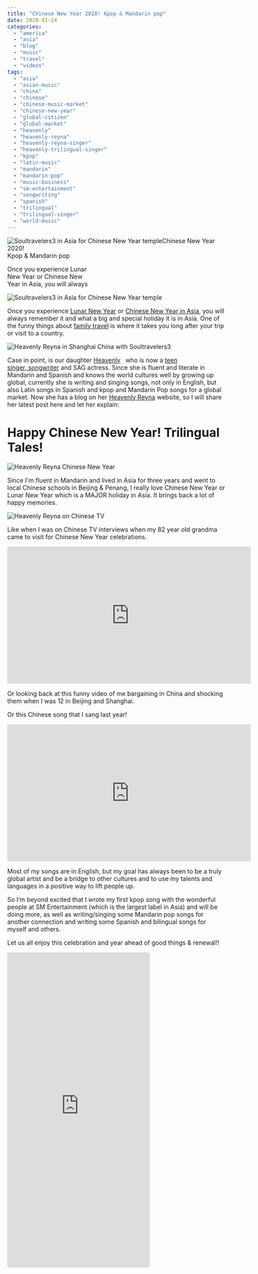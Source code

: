 ```yaml
---
title: "Chinese New Year 2020! Kpop & Mandarin pop"
date: 2020-01-24
categories: 
  - "america"
  - "asia"
  - "blog"
  - "music"
  - "travel"
  - "videos"
tags: 
  - "asia"
  - "asian-music"
  - "china"
  - "chinese"
  - "chinese-music-market"
  - "chinese-new-year"
  - "global-citizen"
  - "global-market"
  - "heavenly"
  - "heavenly-reyna"
  - "heavenly-reyna-singer"
  - "heavenly-trilingual-singer"
  - "kpop"
  - "latin-music"
  - "mandarin"
  - "mandarin-pop"
  - "music-business"
  - "sm-entertainment"
  - "songwriting"
  - "spanish"
  - "trilingual"
  - "trilingual-singer"
  - "world-music"
---
```


![Soultravelers3 in Asia for Chinese New Year temple ](https://pub-ac94b3f306b24c0dba4238943c97f2e1.r2.dev/6a00e5502a950788330240a4df866a200d.jpg)Chinese New Year 2020!  
Kpop & Mandarin pop

Once you experience Lunar  
New Year or Chinese New  
Year in Asia, you will always

<!--more-->  
![Soultravelers3 in Asia for Chinese New Year temple ](https://pub-ac94b3f306b24c0dba4238943c97f2e1.r2.dev/6a00e5502a950788330240a4df8671200d.jpg)  
  
Once you experience [Lunar New Year](https://pub-ac94b3f306b24c0dba4238943c97f2e1.r2.dev/2019/02/exploring-china-town-los-angeles-chinese-new-year-.html "Lunar New Year celebrations & travel") or [Chinese New Year in Asia,](https://pub-ac94b3f306b24c0dba4238943c97f2e1.r2.dev/2013/02/chinese-new-year-in-asia.html "Chinese New Year in Asia ") you will always remember it and what a big and special holiday it is in Asia. One of the funny things about [family travel](https://pub-ac94b3f306b24c0dba4238943c97f2e1.r2.dev/2010/04/around-the-world-family-travel-soultravelers3-digital-nomad-global-international-family-travel.html "round the world family travel ") is where it takes you long after your trip or visit to a country.   
  
![Heavenly Reyna in Shanghai  China with Soultravelers3](https://pub-ac94b3f306b24c0dba4238943c97f2e1.r2.dev/6a00e5502a950788330240a4df8c90200d-300x215-1.jpg)

Case in point, is our daughter [Heavenly](https://www.linkedin.com/in/heavenlyreyna/ "Heavenly Reyna - singer, songwriter, actress")   who is now a [teen singer, songwriter](https://open.spotify.com/artist/0ILz0xaqEGwJhjvZsgr48G "Heavenly teen singer and songwriter") and SAG actress. Since she is fluent and literate in Mandarin and Spanish and knows the world cultures well by growing up global, currently she is writing and singing songs, not only in English, but also Latin songs in Spanish and kpop and Mandarin Pop songs for a global market. Now she has a blog on her [Heavenly Reyna](https://www.heavenlyreyna.com "Heavenly Reyna ") website, so I will share her latest post here and let her explain:  
  
  
  

# Happy Chinese New Year! Trilingual Tales!

![Heavenly Reyna Chinese New Year](https://pub-ac94b3f306b24c0dba4238943c97f2e1.r2.dev/6a00e5502a950788330240a4b66476200c.jpg)

Since I'm fluent in Mandarin and lived in Asia for three years and went to local Chinese schools in Beijing & Penang, I really love Chinese New Year or Lunar New Year which is a MAJOR holiday in Asia. It brings back a lot of happy memories.

![Heavenly Reyna on Chinese TV](https://pub-ac94b3f306b24c0dba4238943c97f2e1.r2.dev/6a00e5502a950788330240a4b66817200c.jpg)

Like when I was on Chinese TV interviews when my 82 year old grandma came to visit for Chinese New Year celebrations.

<iframe allow="accelerometer; autoplay; encrypted-media; gyroscope; picture-in-picture" allowfullscreen frameborder="0" height="315" src="https://www.youtube.com/embed/un95ND8Uasc" width="560"></iframe>

Or looking back at this funny video of me bargaining in China and shocking them when I was 12 in Beijing and Shanghai.  
  
Or this Chinese song that I sang last year!  
  
  

<iframe allow="accelerometer; autoplay; encrypted-media; gyroscope; picture-in-picture" allowfullscreen frameborder="0" height="315" src="https://www.youtube.com/embed/BFRayJ3gdGs" width="560"></iframe>

Most of my songs are in English, but my goal has always been to be a truly global artist and be a bridge to other cultures and to use my talents and languages in a positive way to lift people up.  
  
So I’m beyond excited that I wrote my first kpop song with the wonderful people at SM Entertainment (which is the largest label in Asia) and will be doing more, as well as writing/singing some Mandarin pop songs for another connection and writing some Spanish and bilingual songs for myself and others.  
  
Let us all enjoy this celebration and year ahead of good things & renewal!!

<iframe allowfullscreen="true" allowtransparency="true" class="instagram-media instagram-media-rendered" data-instgrm-payload-id="instagram-media-payload-0" frameborder="0" height="722" id="instagram-embed-0" scrolling="no" src="https://www.instagram.com/p/B7tljiWBxd1/embed/captioned/?cr=1&v=12&wp=1128&rd=https%3A%2F%2Fwww.typepad.com&rp=%2Fsite%2Fblogs%2F6a00e5502a9507883300e5502a95098833%2Fpost%2F6a00e5502a950788330240a4b66458200c%2Fedit%3Fsaved%3De#%7B%22ci%22%3A0%2C%22os%22%3A1002%7D" style="background-color: white; border-top-left-radius: 3px; border-top-right-radius: 3px; border-bottom-right-radius: 3px; border-bottom-left-radius: 3px; border: 1px solid #dbdbdb; box-shadow: none; display: block; margin: 0px 0px 12px; min-width: 326px; padding: 0px;"></iframe>

<script src="//www.instagram.com/embed.js"></script>
